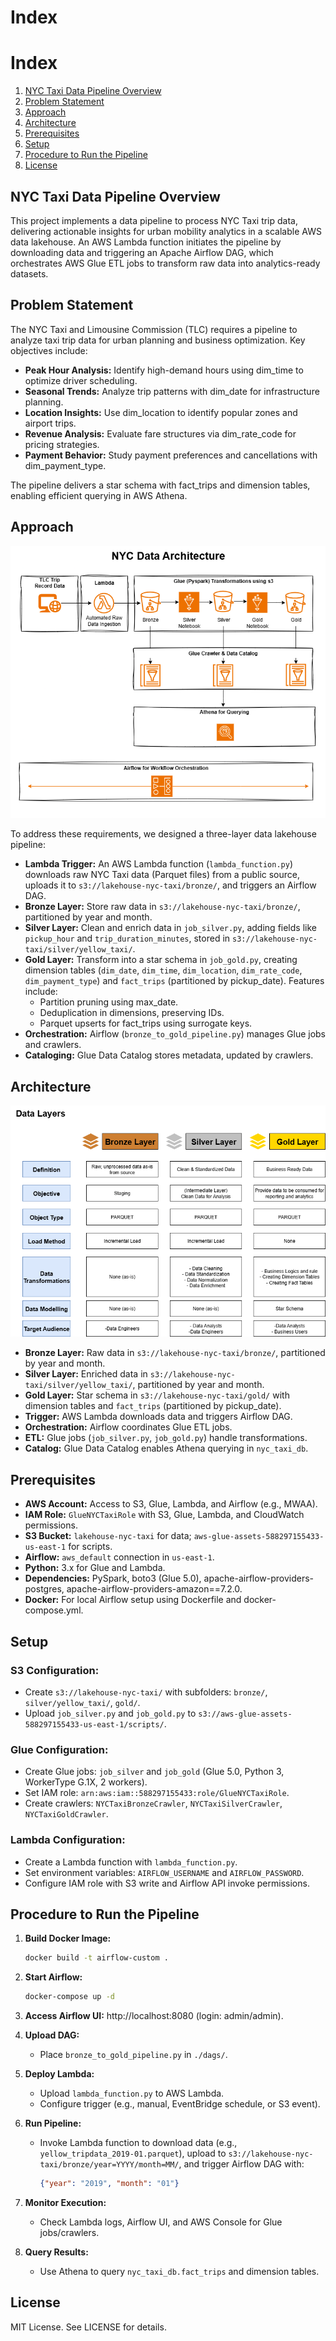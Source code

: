 # Index

# Index

1. [NYC Taxi Data Pipeline Overview](#nyc-taxi-data-pipeline-overview)
2. [Problem Statement](#problem-statement)
3. [Approach](#approach)
4. [Architecture](#architecture)
5. [Prerequisites](#prerequisites)
6. [Setup](#setup)
7. [Procedure to Run the Pipeline](#procedure-to-run-the-pipeline)
8. [License](#license)

## NYC Taxi Data Pipeline Overview

This project implements a data pipeline to process NYC Taxi trip data,
delivering actionable insights for urban mobility analytics in a
scalable AWS data lakehouse. An AWS Lambda function initiates the
pipeline by downloading data and triggering an Apache Airflow DAG, which
orchestrates AWS Glue ETL jobs to transform raw data into
analytics-ready datasets.

## Problem Statement

The NYC Taxi and Limousine Commission (TLC) requires a pipeline to
analyze taxi trip data for urban planning and business optimization. Key
objectives include:

-   **Peak Hour Analysis:** Identify high-demand hours using dim_time to
    optimize driver scheduling.
-   **Seasonal Trends:** Analyze trip patterns with dim_date for
    infrastructure planning.
-   **Location Insights:** Use dim_location to identify popular zones
    and airport trips.
-   **Revenue Analysis:** Evaluate fare structures via dim_rate_code for
    pricing strategies.
-   **Payment Behavior:** Study payment preferences and cancellations
    with dim_payment_type.

The pipeline delivers a star schema with fact_trips and dimension
tables, enabling efficient querying in AWS Athena.

## Approach

![Pipeline Architecture](imgs/NYC-data-architecture-TLC_trip_data.drawio.png)

To address these requirements, we designed a three-layer data lakehouse
pipeline:

-   **Lambda Trigger:** An AWS Lambda function (`lambda_function.py`)
    downloads raw NYC Taxi data (Parquet files) from a public source,
    uploads it to `s3://lakehouse-nyc-taxi/bronze/`, and triggers an
    Airflow DAG.
-   **Bronze Layer:** Store raw data in
    `s3://lakehouse-nyc-taxi/bronze/`, partitioned by year and month.
-   **Silver Layer:** Clean and enrich data in `job_silver.py`, adding
    fields like `pickup_hour` and `trip_duration_minutes`, stored in
    `s3://lakehouse-nyc-taxi/silver/yellow_taxi/`.
-   **Gold Layer:** Transform into a star schema in `job_gold.py`,
    creating dimension tables (`dim_date`, `dim_time`, `dim_location`,
    `dim_rate_code`, `dim_payment_type`) and `fact_trips` (partitioned
    by pickup_date). Features include:
    -   Partition pruning using max_date.
    -   Deduplication in dimensions, preserving IDs.
    -   Parquet upserts for fact_trips using surrogate keys.
-   **Orchestration:** Airflow (`bronze_to_gold_pipeline.py`) manages
    Glue jobs and crawlers.
-   **Cataloging:** Glue Data Catalog stores metadata, updated by
    crawlers.

## Architecture

![Data Flow Diagram](imgs/NYC-data-architecture-data_layers.drawio.png)

-   **Bronze Layer:** Raw data in `s3://lakehouse-nyc-taxi/bronze/`,
    partitioned by year and month.
-   **Silver Layer:** Enriched data in
    `s3://lakehouse-nyc-taxi/silver/yellow_taxi/`, partitioned by year
    and month.
-   **Gold Layer:** Star schema in `s3://lakehouse-nyc-taxi/gold/` with
    dimension tables and `fact_trips` (partitioned by pickup_date).
-   **Trigger:** AWS Lambda downloads data and triggers Airflow DAG.
-   **Orchestration:** Airflow coordinates Glue ETL jobs.
-   **ETL:** Glue jobs (`job_silver.py`, `job_gold.py`) handle
    transformations.
-   **Catalog:** Glue Data Catalog enables Athena querying in
    `nyc_taxi_db`.

## Prerequisites

-   **AWS Account:** Access to S3, Glue, Lambda, and Airflow (e.g.,
    MWAA).
-   **IAM Role:** `GlueNYCTaxiRole` with S3, Glue, Lambda, and
    CloudWatch permissions.
-   **S3 Bucket:** `lakehouse-nyc-taxi` for data;
    `aws-glue-assets-588297155433-us-east-1` for scripts.
-   **Airflow:** `aws_default` connection in `us-east-1`.
-   **Python:** 3.x for Glue and Lambda.
-   **Dependencies:** PySpark, boto3 (Glue 5.0),
    apache-airflow-providers-postgres,
    apache-airflow-providers-amazon==7.2.0.
-   **Docker:** For local Airflow setup using Dockerfile and
    docker-compose.yml.

## Setup

### S3 Configuration:

-   Create `s3://lakehouse-nyc-taxi/` with subfolders: `bronze/`,
    `silver/yellow_taxi/`, `gold/`.
-   Upload `job_silver.py` and `job_gold.py` to
    `s3://aws-glue-assets-588297155433-us-east-1/scripts/`.

### Glue Configuration:

-   Create Glue jobs: `job_silver` and `job_gold` (Glue 5.0, Python 3,
    WorkerType G.1X, 2 workers).
-   Set IAM role: `arn:aws:iam::588297155433:role/GlueNYCTaxiRole`.
-   Create crawlers: `NYCTaxiBronzeCrawler`, `NYCTaxiSilverCrawler`,
    `NYCTaxiGoldCrawler`.

### Lambda Configuration:

-   Create a Lambda function with `lambda_function.py`.
-   Set environment variables: `AIRFLOW_USERNAME` and
    `AIRFLOW_PASSWORD`.
-   Configure IAM role with S3 write and Airflow API invoke permissions.

## Procedure to Run the Pipeline

1.  **Build Docker Image:**

    ``` bash
    docker build -t airflow-custom .
    ```

2.  **Start Airflow:**

    ``` bash
    docker-compose up -d
    ```

3.  **Access Airflow UI:** http://localhost:8080 (login: admin/admin).

4.  **Upload DAG:**

    -   Place `bronze_to_gold_pipeline.py` in `./dags/`.

5.  **Deploy Lambda:**

    -   Upload `lambda_function.py` to AWS Lambda.
    -   Configure trigger (e.g., manual, EventBridge schedule, or S3
        event).

6.  **Run Pipeline:**

    -   Invoke Lambda function to download data (e.g.,
        `yellow_tripdata_2019-01.parquet`), upload to
        `s3://lakehouse-nyc-taxi/bronze/year=YYYY/month=MM/`, and
        trigger Airflow DAG with:

        ``` json
        {"year": "2019", "month": "01"}
        ```

7.  **Monitor Execution:**

    -   Check Lambda logs, Airflow UI, and AWS Console for Glue
        jobs/crawlers.

8.  **Query Results:**

    -   Use Athena to query `nyc_taxi_db.fact_trips` and dimension
        tables.

## License

MIT License. See LICENSE for details.

